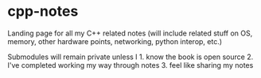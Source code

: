 # cpp-notes

Landing page for all my C++ related notes (will include related stuff on OS, memory, other hardware points, networking, python interop, etc.)

Submodules will remain private unless I 1. know the book is open source 2. I've completed working my way through notes 3. feel like sharing my notes
